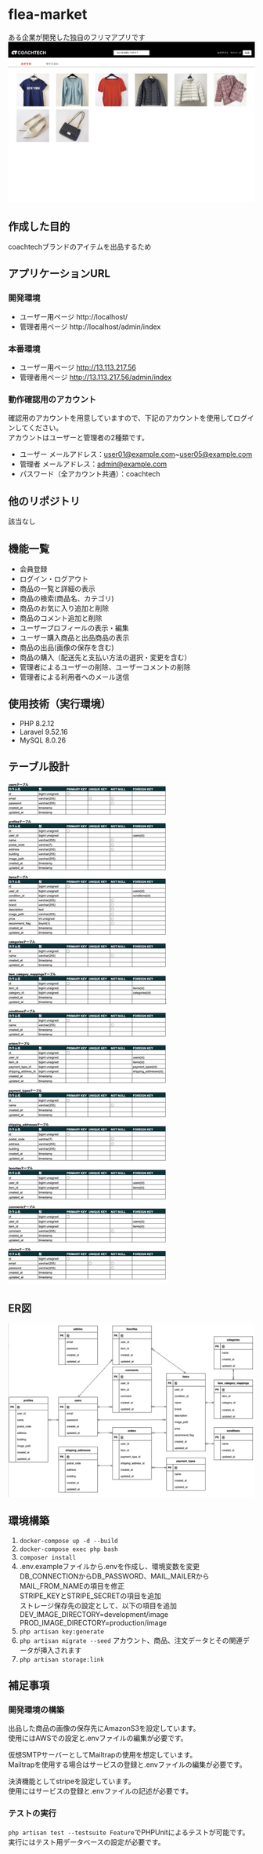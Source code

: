 # flea-market
ある企業が開発した独自のフリマアプリです
![top_screen](src/top_screen_image.jpeg)

## 作成した目的
coachtechブランドのアイテムを出品するため

## アプリケーションURL
### 開発環境
- ユーザー用ページ http://localhost/
- 管理者用ページ http://localhost/admin/index

### 本番環境
- ユーザー用ページ http://13.113.217.56
- 管理者用ページ http://13.113.217.56/admin/index

### 動作確認用のアカウント
確認用のアカウントを用意していますので、下記のアカウントを使用してログインしてください。  
アカウントはユーザーと管理者の2種類です。  
- ユーザー メールアドレス：user01@example.com~user05@example.com
- 管理者 メールアドレス：admin@example.com
- パスワード（全アカウント共通）：coachtech

## 他のリポジトリ
該当なし

## 機能一覧
- 会員登録
- ログイン・ログアウト
- 商品の一覧と詳細の表示
- 商品の検索(商品名、カテゴリ)
- 商品のお気に入り追加と削除
- 商品のコメント追加と削除
- ユーザープロフィールの表示・編集
- ユーザー購入商品と出品商品の表示
- 商品の出品(画像の保存を含む)
- 商品の購入（配送先と支払い方法の選択・変更を含む）
- 管理者によるユーザーの削除、ユーザーコメントの削除
- 管理者による利用者へのメール送信

## 使用技術（実行環境）
- PHP 8.2.12
- Laravel 9.52.16
- MySQL 8.0.26

## テーブル設計
![table_design](src/table_design.jpg)

## ER図
![frea-market_ER-Diagram](src/frea-market.drawio.jpg)

## 環境構築

 1. ```docker-compose up -d --build```
 2. ```docker-compose exec php bash```
 3. ```composer install```
 4. .env.exampleファイルから.envを作成し、環境変数を変更  
DB_CONNECTIONからDB_PASSWORD、MAIL_MAILERからMAIL_FROM_NAMEの項目を修正  
STRIPE_KEYとSTRIPE_SECRETの項目を追加  
ストレージ保存先の設定として、以下の項目を追加  
DEV_IMAGE_DIRECTORY=development/image  
PROD_IMAGE_DIRECTORY=production/image  
 5. ```php artisan key:generate```
 6. ```php artisan migrate --seed```
アカウント、商品、注文データとその関連データが挿入されます
 7. ```php artisan storage:link```

## 補足事項
### 開発環境の構築
出品した商品の画像の保存先にAmazonS3を設定しています。  
使用にはAWSでの設定と.envファイルの編集が必要です。  

仮想SMTPサーバーとしてMailtrapの使用を想定しています。  
Mailtrapを使用する場合はサービスの登録と.envファイルの編集が必要です。

決済機能としてstripeを設定しています。  
使用にはサービスの登録と.envファイルの記述が必要です。  

### テストの実行
```php artisan test --testsuite Feature```でPHPUnitによるテストが可能です。  
実行にはテスト用データベースの設定が必要です。